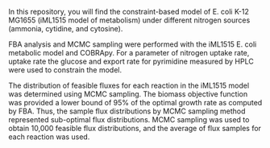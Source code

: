 In this repository, you will find the constraint-based model of E. coli K-12 MG1655 (iML1515 model of metabolism) under different nitrogen sources (ammonia, cytidine, and cytosine).

FBA analysis and MCMC sampling were performed with the iML1515 E. coli metabolic model and COBRApy. For a parameter of nitrogen uptake rate, uptake rate the glucose and export rate for pyrimidine measured by HPLC were used to constrain the model. 

The distribution of feasible fluxes for each reaction in the iML1515 model was determined using MCMC sampling. The biomass objective function was provided a lower bound of 95% of the optimal growth rate as computed by FBA. Thus, the sample flux distributions by MCMC sampling method represented sub-optimal flux distributions. MCMC sampling was used to obtain 10,000 feasible flux distributions, and the average of flux samples for each reaction was used.
